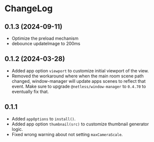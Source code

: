 # ChangeLog

## 0.1.3 (2024-09-11)
- Optimize the preload mechanism
- debounce updateImage to 200ms

## 0.1.2 (2024-03-28)

- Added app option `viewport` to customize initial viewport of the view.
- Removed the workaround where when the main room scene path changed,
  window-manager will update apps scenes to reflect that event.
  Make sure to upgrade `@netless/window-manager` to `0.4.70` to eventually fix that.

## 0.1.1

- Added `appOptions` to `install()`.
- Added app option `thumbnail(src)` to customize thumbnail generator logic.
- Fixed wrong warning about not setting `maxCameraScale`.
